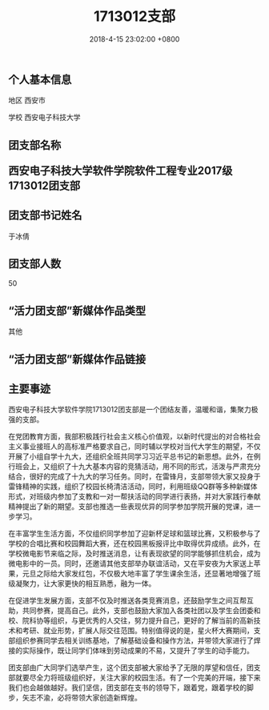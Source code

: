 ﻿---
layout: post
title: 1713012支部
img: post3.jpg # Add image post (optional)
date: 2018-4-15 23:02:00 +0800
description:  # Add post description (optional)
tag: [report]
---
<h2>个人基本信息</h2>
<p>地区  西安市</p>
<p>学校  西安电子科技大学</p>
<h2>团支部名称
 <p>西安电子科技大学软件学院软件工程专业2017级1713012团支部</p>
<h2>团支部书记姓名</h2>
     <p>于冰倩</p>
<h2>团支部人数</h2>
     <p>50</p>
<h2>“活力团支部”新媒体作品类型</h2>
     <p>其他</p>
<h2>“活力团支部”新媒体作品链接</h2>
<h2>主要事迹</h2>
<p>西安电子科技大学软件学院1713012团支部是一个团结友善，温暖和谐，集聚力极强的支部。</p>
<p>在党团教育方面，我部积极践行社会主义核心价值观，以新时代提出的对合格社会主义事业接班人的高标准严格要求自己，同时辅以学校对当代大学生的期望，不仅开展了小组自学十九大，还组织全班共同学习习近平总书记的新思想。此外，在例行班会上，又组织了十九大基本内容的竞猜活动，用不同的形式，活泼与严肃充分结合，很好的完成了十九大的学习任务。同时，在雷锋月，支部带领大家又投身于雷锋精神的实践，组织了校园长椅清洁活动，同时，利用班级QQ群等多种新媒体形式，对班级内参加了支教和一对一帮扶活动的同学进行表扬，并对大家践行奉献精神提出了新的期望。支部也推选一些表现优异的同学参加学院开展的党课，进一步学习。</p>
<p>在丰富学生生活方面，不仅组织同学参加了迎新杯足球和篮球比赛，又积极参与了学校的合唱比赛和校园舞蹈大赛，还在校园黑板报评比中取得优异成绩。此外，在学校微电影节来临之际，及时推送消息，让有表现欲望的同学能够抓住机会，成为微电影中的一员。同时，还邀请其他支部举办联谊活动，又在平安夜为大家送上苹果，元旦之际给大家发红包，不仅极大地丰富了学生课余生活，还显著地增强了班级凝聚力，让大家更快的相互熟悉，融为一体。</p>
<p>在促进学生发展方面，支部不仅及时推送各类竞赛消息，还鼓励学生之间互帮互助，共同参赛，提高自己。此外，支部也鼓励大家加入各类社团以及学生会团委和校、院科协等组织，与更优秀的人交往，努力提升自己，更好的了解当前的高新技术和考研、就业形势，扩展人际交往范围。特别值得说的是，星火杯大赛期间，支部组织参赛同学去相关训练基地，了解基础设备和操作方法，并带领大家进行了焊接的实际操作，既让同学们体味到劳动成果的不易，又提升了学生的动手能力。</p>
<p>团支部由广大同学们选举产生，这个团支部被大家给予了无限的厚望和信任，团支部就要尽全力将班级组织好，关注大家的校园生活。有了一个完美的开端，接下来我们也会越做越好。我们坚信，团支部在支书的领导下，跟着党，跟着学校的脚步，矢志不渝，必将带领大家创造新辉煌。</p>





